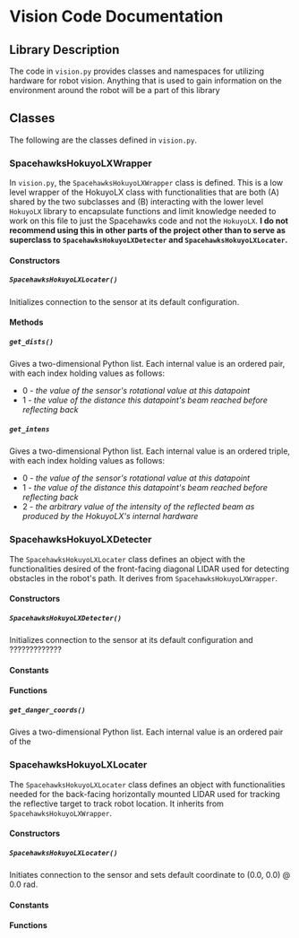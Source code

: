 # Vision Code Documentation

## Library Description
The code in `vision.py` provides classes and namespaces for utilizing hardware for robot vision. Anything that is used to gain information
on the environment around the robot will be a part of this library

## Classes
The following are the classes defined in `vision.py`.

### SpacehawksHokuyoLXWrapper
In `vision.py`, the `SpacehawksHokuyoLXWrapper` class is defined. This is a low level wrapper 
of the HokuyoLX class with functionalities that are both (A) shared by the two subclasses and (B)
interacting with the lower level `HokuyoLX` library to encapsulate functions and limit knowledge needed
to work on this file to just the Spacehawks code and not the `HokuyoLX`. __I do not recommend using this in
other parts of the project other than to serve as superclass to `SpacehawksHokuyoLXDetecter` and `SpacehawksHokuyoLXLocater`.__

#### Constructors
##### `SpacehawksHokuyoLXLocater()`
Initializes connection to the sensor at its default configuration.

#### Methods
##### `get_dists()`
Gives a two-dimensional Python list. Each internal value is an ordered pair, with each index holding values as follows:
* 0 - *the value of the sensor's rotational value at this datapoint*
* 1 - *the value of the distance this datapoint's beam reached before reflecting back*

##### `get_intens`
Gives a two-dimensional Python list. Each internal value is an ordered triple, with each index holding values as follows:
* 0 - *the value of the sensor's rotational value at this datapoint*
* 1 - *the value of the distance this datapoint's beam reached before reflecting back*
* 2 - *the arbitrary value of the intensity of the reflected beam as produced by the HokuyoLX's internal hardware*

### SpacehawksHokuyoLXDetecter
The `SpacehawksHokuyoLXLocater` class defines an object with the functionalities desired of the front-facing diagonal LIDAR used for detecting
obstacles in the robot's path. It derives from `SpacehawksHokuyoLXWrapper`. 

#### Constructors
##### `SpacehawksHokuyoLXDetecter()`
Initializes connection to the sensor at its default configuration and ?????????????

#### Constants

#### Functions
##### `get_danger_coords()`
Gives a two-dimensional Python list. Each internal value is an ordered pair of the  

### SpacehawksHokuyoLXLocater
The `SpacehawksHokuyoLXLocater` class defines an object with functionalities needed for the back-facing horizontally mounted LIDAR used
for tracking the reflective target to track robot location. It inherits from `SpacehawksHokuyoLXWrapper`.

#### Constructors
##### `SpacehawksHokuyoLXLocater()`
Initiates connection to the sensor and sets default coordinate to (0.0, 0.0) @ 0.0 rad.

#### Constants

#### Functions

